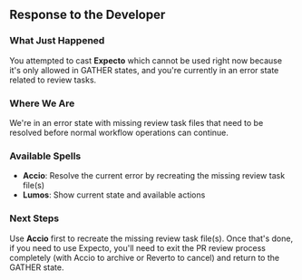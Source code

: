 ## Response to the Developer

### What Just Happened

You attempted to cast **Expecto** which cannot be used right now because it's only allowed in GATHER states, and you're currently in an error state related to review tasks.

### Where We Are

We're in an error state with missing review task files that need to be resolved before normal workflow operations can continue.

### Available Spells

- **Accio**: Resolve the current error by recreating the missing review task file(s)
- **Lumos**: Show current state and available actions

### Next Steps

Use **Accio** first to recreate the missing review task file(s). Once that's done, if you need to use Expecto, you'll need to exit the PR review process completely (with Accio to archive or Reverto to cancel) and return to the GATHER state.
